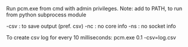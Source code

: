 Run pcm.exe from cmd with admin privileges.
Note: add to PATH, to run from python subprocess module

-csv : to save output (pref. csv)
-nc : no core info
-ns : no socket info

To create csv log for every 10 milliseconds:
pcm.exe 0.1 -csv=log.csv